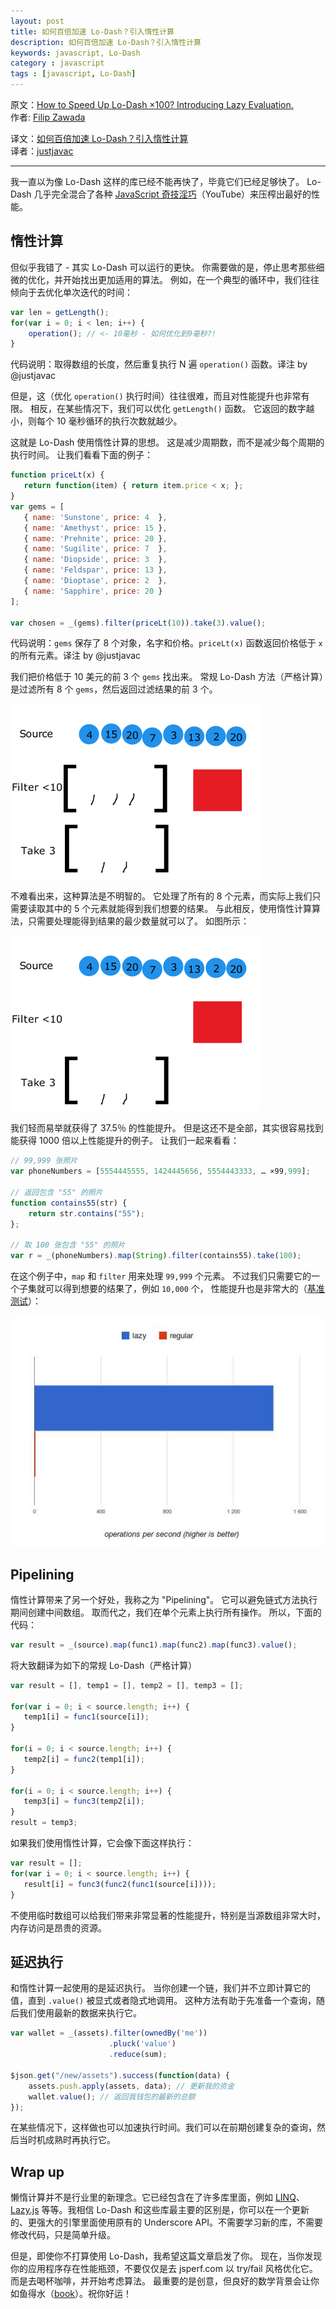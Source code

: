 ```yaml
---
layout: post
title: 如何百倍加速 Lo-Dash？引入惰性计算
description: 如何百倍加速 Lo-Dash？引入惰性计算
keywords: javascript, Lo-Dash
category : javascript
tags : [javascript, Lo-Dash]
---
```


原文：[How to Speed Up Lo-Dash ×100? Introducing Lazy Evaluation.](http://filimanjaro.com/blog/2014/introducing-lazy-evaluation/)  
作者: [Filip Zawada](http://twitter.com/filip_zawada)

译文：[如何百倍加速 Lo-Dash？引入惰性计算](https://justjavac.com/javascript/2015/12/15/introducing-lazy-evaluation.html)  
译者：[justjavac](https://justjavac.com)

--------------------

我一直以为像 Lo-Dash 这样的库已经不能再快了，毕竟它们已经足够快了。
Lo-Dash 几乎完全混合了各种 [JavaScript 奇技淫巧](https://www.youtube.com/watch?v=NthmeLEhDDM)（YouTube）来压榨出最好的性能。

## 惰性计算

但似乎我错了 - 其实 Lo-Dash 可以运行的更快。
你需要做的是，停止思考那些细微的优化，并开始找出更加适用的算法。
例如，在一个典型的循环中，我们往往倾向于去优化单次迭代的时间：

```javascript
var len = getLength();
for(var i = 0; i < len; i++) {
    operation(); // <- 10毫秒 - 如何优化到9毫秒?!
}
```

代码说明：取得数组的长度，然后重复执行 N 遍 `operation()` 函数。译注 by @justjavac

但是，这（优化 `operation()` 执行时间）往往很难，而且对性能提升也非常有限。
相反，在某些情况下，我们可以优化 `getLength()` 函数。
它返回的数字越小，则每个 10 毫秒循环的执行次数就越少。

这就是 Lo-Dash 使用惰性计算的思想。
这是减少周期数，而不是减少每个周期的执行时间。
让我们看看下面的例子：

```javascript
function priceLt(x) {
   return function(item) { return item.price < x; };
}
var gems = [
   { name: 'Sunstone', price: 4  },
   { name: 'Amethyst', price: 15 },
   { name: 'Prehnite', price: 20 },
   { name: 'Sugilite', price: 7  },
   { name: 'Diopside', price: 3  }, 
   { name: 'Feldspar', price: 13 },
   { name: 'Dioptase', price: 2  }, 
   { name: 'Sapphire', price: 20 }
];

var chosen = _(gems).filter(priceLt(10)).take(3).value();
```

代码说明：`gems` 保存了 8 个对象，名字和价格。`priceLt(x)` 函数返回价格低于 `x` 的所有元素。译注 by @justjavac

我们把价格低于 10 美元的前 3 个 `gems` 找出来。
常规 Lo-Dash 方法（严格计算）是过滤所有 8 个 `gems`，然后返回过滤结果的前 3 个。

![Lodash naïve approach](/assets/images/lodash-naive.gif)

不难看出来，这种算法是不明智的。
它处理了所有的 8 个元素，而实际上我们只需要读取其中的 5 个元素就能得到我们想要的结果。
与此相反，使用惰性计算算法，只需要处理能得到结果的最少数量就可以了。
如图所示：

![Lo-Dash regular approach](/assets/images/grafika.gif)

我们轻而易举就获得了 37.5％ 的性能提升。
但是这还不是全部，其实很容易找到能获得 1000 倍以上性能提升的例子。
让我们一起来看看：

```javascript
// 99,999 张照片
var phoneNumbers = [5554445555, 1424445656, 5554443333, … ×99,999];

// 返回包含 "55" 的照片
function contains55(str) {
    return str.contains("55"); 
};

// 取 100 张包含 "55" 的照片
var r = _(phoneNumbers).map(String).filter(contains55).take(100);
```

在这个例子中，`map` 和 `filter` 用来处理 `99,999` 个元素。
不过我们只需要它的一个子集就可以得到想要的结果了，例如 `10,000` 个，
性能提升也是非常大的（[基准测试](http://jsperf.com/lazy-demo)）：

![benchmark](/assets/images/benchmark.jpg)

## Pipelining

惰性计算带来了另一个好处，我称之为 "Pipelining"。
它可以避免链式方法执行期间创建中间数组。
取而代之，我们在单个元素上执行所有操作。
所以，下面的代码：

```javascript
var result = _(source).map(func1).map(func2).map(func3).value();
```

将大致翻译为如下的常规 Lo-Dash（严格计算）

```javascript
var result = [], temp1 = [], temp2 = [], temp3 = [];

for(var i = 0; i < source.length; i++) {
   temp1[i] = func1(source[i]);
}

for(i = 0; i < source.length; i++) {
   temp2[i] = func2(temp1[i]);
}

for(i = 0; i < source.length; i++) {
   temp3[i] = func3(temp2[i]);
}
result = temp3;
```

如果我们使用惰性计算，它会像下面这样执行：

```javascript
var result = [];
for(var i = 0; i < source.length; i++) {
   result[i] = func3(func2(func1(source[i])));
}
```

不使用临时数组可以给我们带来非常显著的性能提升，特别是当源数组非常大时，内存访问是昂贵的资源。

## 延迟执行

和惰性计算一起使用的是延迟执行。
当你创建一个链，我们并不立即计算它的值，直到 `.value()` 被显式或者隐式地调用。
这种方法有助于先准备一个查询，随后我们使用最新的数据来执行它。

```javascript
var wallet = _(assets).filter(ownedBy('me'))
                      .pluck('value')
                      .reduce(sum);

$json.get("/new/assets").success(function(data) {
    assets.push.apply(assets, data); // 更新我的资金
    wallet.value(); // 返回我钱包的最新的总额
});
```

在某些情况下，这样做也可以加速执行时间。我们可以在前期创建复杂的查询，然后当时机成熟时再执行它。

## Wrap up

懒惰计算并不是行业里的新理念。它已经包含在了许多库里面，例如 [LINQ](http://en.wikipedia.org/wiki/Language_Integrated_Query)、[Lazy.js](http://danieltao.com/lazy.js/) 等等。我相信 Lo-Dash 和这些库最主要的区别是，你可以在一个更新的、更强大的引擎里面使用原有的 Underscore API。不需要学习新的库，不需要修改代码，只是简单升级。

但是，即使你不打算使用 Lo-Dash，我希望这篇文章启发了你。
现在，当你发现你的应用程序存在性能瓶颈，不要仅仅是去 jsperf.com 以 try/fail 风格优化它。
而是去喝杯咖啡，并开始考虑算法。
最重要的是创意，但良好的数学背景会让你如鱼得水（[book](http://mitpress.mit.edu/books/introduction-algorithms)）。祝你好运！
